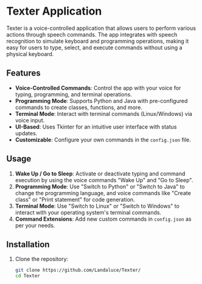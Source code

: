 # Texter Application

Texter is a voice-controlled application that allows users to perform various actions through speech commands. The app integrates with speech recognition to simulate keyboard and programming operations, making it easy for users to type, select, and execute commands without using a physical keyboard.

## Features

- **Voice-Controlled Commands**: Control the app with your voice for typing, programming, and terminal operations.
- **Programming Mode**: Supports Python and Java with pre-configured commands to create classes, functions, and more.
- **Terminal Mode**: Interact with terminal commands (Linux/Windows) via voice input.
- **UI-Based**: Uses Tkinter for an intuitive user interface with status updates.
- **Customizable**: Configure your own commands in the `config.json` file.

## Usage

1. **Wake Up / Go to Sleep**: Activate or deactivate typing and command execution by using the voice commands "Wake Up" and "Go to Sleep".
2. **Programming Mode**: Use "Switch to Python" or "Switch to Java" to change the programming language, and voice commands like "Create class" or "Print statement" for code generation.
3. **Terminal Mode**: Use "Switch to Linux" or "Switch to Windows" to interact with your operating system's terminal commands.
4. **Command Extensions**: Add new custom commands in `config.json` as per your needs.

## Installation

1. Clone the repository:
   ```bash
   git clone https://github.com/Landaluce/Texter/
   cd Texter
